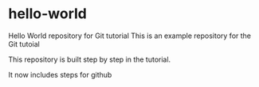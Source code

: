 # hello-world
Hello World repository for Git tutorial
This is an example repository for the Git tutoial 

This repository is built step by step in the tutorial.

It now includes steps for github
